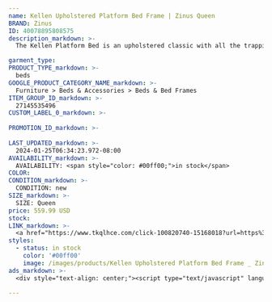 ```yaml
---
name: Kellen Upholstered Platform Bed Frame | Zinus Queen
BRAND: Zinus
ID: 40078895808575
description_markdown: >-
  The Kellen Platform Bed is an upholstered classic with all the trappings of style, and none of the effort. It’s no wonder it won the 2017 International Design Excellence Award. Engineered with deceivingly simple assembly and the look of an upscale furniture store find, this intelligently crafted bed rolls comfort and style all into one. It’s made with distinct details like diamond-patterned upholstery, button tufting and scalloped corners for a sophisticated touch.

garment_type:
PRODUCT_TYPE_markdown: >-
  beds
GOOGLE_PRODUCT_CATEGORY_NAME_markdown: >-
  Furniture > Beds & Accessories > Beds & Bed Frames
ITEM_GROUP_ID_markdown: >-
  27145535496
CUSTOM_LABEL_0_markdown: >-
  
PROMOTION_ID_markdown: >-
  
LAST_UPDATED_markdown: >-
  2024-01-25T06:34:23.972-08:00
AVAILABILITY_markdown: >-
  AVAILABILITY: <span style="color: #00ff00;">in stock</span>
COLOR:
CONDITION_markdown: >-
  CONDITION: new
SIZE_markdown: >-
  SIZE: Queen
price: 559.99 USD
stock: 
LINK_markdown: >-
  <a href="https://www.tkqlhce.com/click-100820740-15168018?url=https%3A%2F%2Fwww.zinus.com%2Fproducts%2Fkellen-upholstered-platform-bed-frame%3Fvariant%3D40078895808575" target="_blank" style="display: inline-block; padding: 10px 20px; font-size: 16px; text-align: center; text-decoration: none; cursor: pointer; border: 1px solid #3498db; color: #3498db; background-color: #fff; border-radius: 5px; transition: background-color 0.3s;">Go to Product</a>
styles:
  - status: in stock
    color: '#00ff00'
    image: /images/products/Kellen Upholstered Platform Bed Frame _ Zinus Queen/27145535496_1_Kellen_upholstered_Platform_Bed_frame.jpg
ads_markdown: >-
  <div style="text-align: center;"><script type="text/javascript" language="javascript" src="https://www.kqzyfj.com/placeholder-52269580?target=_top&mouseover=N"></script></div>

---
```

